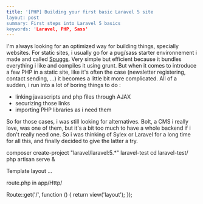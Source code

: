```yaml
--- 
title: '[PHP] Building your first basic Laravel 5 site
layout: post
summary: First steps into Laravel 5 basics
keywords: 'Laravel, PHP, Sass'
---
```


I'm always looking for an optimized way for building things, specially websites. For static sites, i usually go for a pug/sass starter environnement i made and called [Spuggs](https://github.com/tameroski/Spugss). Very simple but efficient because it bundles everything i like and compiles it using grunt.
But when it comes to introduce a few PHP in a static site, like it's often the case (newsletter registering, contact sending, ...) it becomes a little bit more complicated. All of a sudden, i run into a lot of boring things to do : 

* linking javascripts and php files through AJAX
* securizing those links
* importing PHP libraries as i need them

So for those cases, i was still looking for alternatives. Bolt, a CMS i really love, was one of them, but it's a bit too much to have a whole backend if i don't really need one. So i was thinking of Sylex or Laravel for a long time for all this, and finally decided to give the latter a try.

composer create-project "laravel/laravel:5.*" laravel-test
cd laravel-test/
php artisan serve &

Template layout
...

route.php in app/Http/

Route::get('/', function () {
    return view('layout');
});

